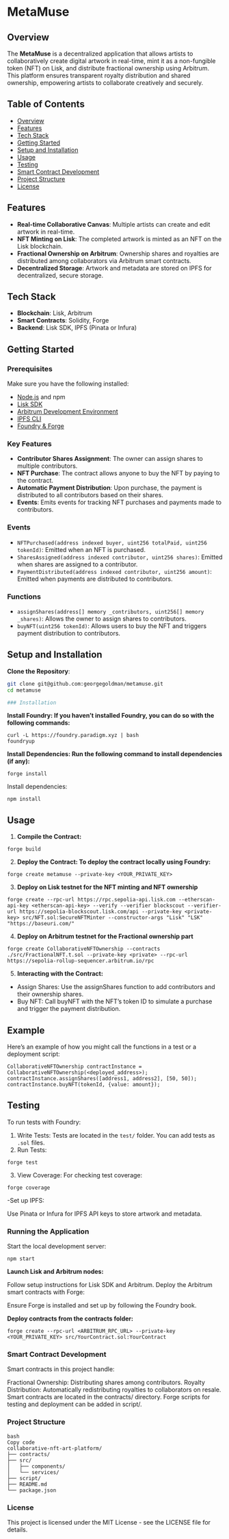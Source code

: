 # MetaMuse

## Overview
The **MetaMuse** is a decentralized application that allows artists to collaboratively create digital artwork in real-time, mint it as a non-fungible token (NFT) on Lisk, and distribute fractional ownership using Arbitrum. This platform ensures transparent royalty distribution and shared ownership, empowering artists to collaborate creatively and securely.

## Table of Contents
- [Overview](#overview)
- [Features](#features)
- [Tech Stack](#tech-stack)
- [Getting Started](#getting-started)
- [Setup and Installation](#setup-and-installation)
- [Usage](#usage)
- [Testing](#testing)
- [Smart Contract Development](#smart-contract-development)
- [Project Structure](#project-structure)
- [License](#license)

## Features
- **Real-time Collaborative Canvas**: Multiple artists can create and edit artwork in real-time.
- **NFT Minting on Lisk**: The completed artwork is minted as an NFT on the Lisk blockchain.
- **Fractional Ownership on Arbitrum**: Ownership shares and royalties are distributed among collaborators via Arbitrum smart contracts.
- **Decentralized Storage**: Artwork and metadata are stored on IPFS for decentralized, secure storage.

## Tech Stack
- **Blockchain**: Lisk, Arbitrum
- **Smart Contracts**: Solidity, Forge
- **Backend**: Lisk SDK, IPFS (Pinata or Infura)

## Getting Started

### Prerequisites
Make sure you have the following installed:
- [Node.js](https://nodejs.org/) and npm
- [Lisk SDK](https://lisk.io/)
- [Arbitrum Development Environment](https://developer.offchainlabs.com/)
- [IPFS CLI](https://docs.ipfs.io/install/)
- [Foundry & Forge](https://book.getfoundry.sh/)


### Key Features

- **Contributor Shares Assignment**: The owner can assign shares to multiple contributors.
- **NFT Purchase**: The contract allows anyone to buy the NFT by paying to the contract.
- **Automatic Payment Distribution**: Upon purchase, the payment is distributed to all contributors based on their shares.
- **Events**: Emits events for tracking NFT purchases and payments made to contributors.

### Events

- `NFTPurchased(address indexed buyer, uint256 totalPaid, uint256 tokenId)`: Emitted when an NFT is purchased.
- `SharesAssigned(address indexed contributor, uint256 shares)`: Emitted when shares are assigned to a contributor.
- `PaymentDistributed(address indexed contributor, uint256 amount)`: Emitted when payments are distributed to contributors.

### Functions

- `assignShares(address[] memory _contributors, uint256[] memory _shares)`: Allows the owner to assign shares to contributors.
- `buyNFT(uint256 tokenId)`: Allows users to buy the NFT and triggers payment distribution to contributors.

## Setup and Installation
 **Clone the Repository**:
   ```bash
   git clone git@github.com:georgegoldman/metamuse.git
   cd metamuse

### Installation
   ```
**Install Foundry: If you haven’t installed Foundry, you can do so with the following commands:**
```
curl -L https://foundry.paradigm.xyz | bash
foundryup
```

**Install Dependencies: Run the following command to install dependencies (if any):**
```
forge install
```


Install dependencies:
```
npm install
```

## Usage

1. **Compile the Contract:**
```
forge build
```
2. **Deploy the Contract: To deploy the contract locally using Foundry:**
```
forge create metamuse --private-key <YOUR_PRIVATE_KEY>
```
3. **Deploy on Lisk testnet for the NFT minting and NFT ownership**
```
forge create --rpc-url https://rpc.sepolia-api.lisk.com --etherscan-api-key <etherscan-api-key> --verify --verifier blockscout --verifier-url https://sepolia-blockscout.lisk.com/api --private-key <private-key> src/NFT.sol:SecureNFTMinter --constructor-args "Lisk" "LSK" "https://baseuri.com/"
```
4. **Deploy on Arbitrum testnet for the Fractional ownership part**
```
forge create CollaborativeNFTOwnership --contracts ./src/FractionalNFT.t.sol --private-key <private> --rpc-url https://sepolia-rollup-sequencer.arbitrum.io/rpc
```

5. **Interacting with the Contract:**
- Assign Shares: Use the assignShares function to add contributors and their ownership shares.
- Buy NFT: Call buyNFT with the NFT’s token ID to simulate a purchase and trigger the payment distribution.

## Example
Here’s an example of how you might call the functions in a test or a deployment script:
```
CollaborativeNFTOwnership contractInstance = CollaborativeNFTOwnership(<deployed_address>);
contractInstance.assignShares([address1, address2], [50, 50]);
contractInstance.buyNFT(tokenId, {value: amount});
```

## Testing
To run tests with Foundry:
1. Write Tests: Tests are located in the ```test/``` folder. You can add tests as ```.sol``` files.
2. Run Tests:
```
forge test
```
3. View Coverage: For checking test coverage:
```
forge coverage
```

-Set up IPFS:

Use Pinata or Infura for IPFS API keys to store artwork and metadata.
### Running the Application
Start the local development server:

```
npm start
```
**Launch Lisk and Arbitrum nodes:**

Follow setup instructions for Lisk SDK and Arbitrum.
Deploy the Arbitrum smart contracts with Forge:

Ensure Forge is installed and set up by following the Foundry book.

**Deploy contracts from the contracts folder:**
```
forge create --rpc-url <ARBITRUM_RPC_URL> --private-key <YOUR_PRIVATE_KEY> src/YourContract.sol:YourContract
```
### Smart Contract Development
Smart contracts in this project handle:

Fractional Ownership: Distributing shares among contributors.
Royalty Distribution: Automatically redistributing royalties to collaborators on resale.
Smart contracts are located in the contracts/ directory. Forge scripts for testing and deployment can be added in script/.

### Project Structure
```
bash
Copy code
collaborative-nft-art-platform/
├── contracts/             
├── src/                   
│   ├── components/        
│   └── services/          
├── script/                
├── README.md
└── package.json
```
### License
This project is licensed under the MIT License - see the LICENSE file for details.


